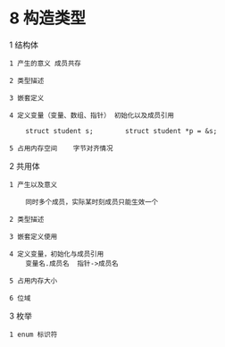 # 8 构造类型

1 结构体

    1 产生的意义 成员共存
    
    2 类型描述
    
    3 嵌套定义
    
    4 定义变量（变量、数组、指针） 初始化以及成员引用
    
        struct student s;        struct student *p = &s;
    
    5 占用内存空间    字节对齐情况
    
2 共用体

    1 产生以及意义
    
        同时多个成员，实际某时刻成员只能生效一个
    
    2 类型描述
    
    3 嵌套定义使用
    
    4 定义变量，初始化与成员引用
        变量名.成员名  指针->成员名
    
    5 占用内存大小
    
    6 位域
    
3 枚举

    1 enum 标识符